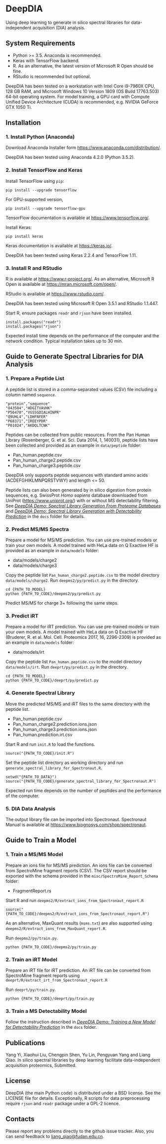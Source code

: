 # DeepDIA
Using deep learning to generate in silico spectral libraries for data-independent acquisition (DIA) analysis. 

## System Requirements
- Python >= 3.5. Anaconda is recommended.
- Keras with TensorFlow backend.
- R. As an alternative, the latest version of Microsoft R Open should be fine.
- RStudio is recommended but optional.

DeepDIA has been tested on a workstation with Intel Core i9-7960X CPU, 128 GB RAM, and Microsoft Windows 10 Version 1809 (OS Build 17763.503) 64-bit operating system. For model training, a GPU card with Compute Unified Device Architecture (CUDA) is recommended, e.g. NVIDIA GeForce GTX 1050 Ti.

## Installation

### 1. Install Python (Anaconda)
Download Anaconda Installer form https://www.anaconda.com/distribution/.

DeepDIA has been tested using Anaconda 4.2.0 (Python 3.5.2).

### 2. Install TensorFlow and Keras
Install TensorFlow using `pip`:
```
pip install --upgrade tensorflow
```
For GPU-supported version,
```
pip install --upgrade tensorflow-gpu
```
TensorFlow documentation is available at https://www.tensorflow.org/.

Install Keras:
```
pip install keras
```
Keras documentation is available at https://keras.io/.

DeepDIA has been tested using Keras 2.2.4 and TensorFlow 1.11.

### 3. Install R and RStudio
R is available at https://www.r-project.org/. As an alternative, Microsoft R Open is available at https://mran.microsoft.com/open/. 

RStudio is available at https://www.rstudio.com/.

DeepDIA has been tested using Microsoft R Open 3.5.1 and RStudio 1.1.447.

Start R, ensure packages `readr` and `rjson` have been installed.
```
install.packages("readr")
install.packages("rjson")
```

Expected install time depends on the performance of the computer and the network condition. Typical installation takes up to 30 min.

## Guide to Generate Spectral Libraries for DIA Analysis

### 1. Prepare a Peptide List
A peptide list is stored in a comma-separated values (CSV) file including a column named `sequence`.  
```
"protein","sequence"
"O43504","HDGITVAVHK"
"P56470","VGSSGDIALHINPR"
"Q9UHL4","LDHFNFER"
"P68371","IREEYPDR"
"P01024","AKDQLTCNK"
```
Peptides can be collected from public resources. 
From the Pan Human Library (Rosenberger, G. et al. Sci. Data 2014, 1, 140031), peptide lists have been collected and provided as an example in `data/peptide` folder:
- Pan_human.peptide.csv
- Pan_human_charge2.peptide.csv
- Pan_human_charge3.peptide.csv

DeepDIA only supports peptide sequences with standard amino acids (ACDEFGHIKLMNPQRSTVWY) and length <= 50.

Peptide lists can also been generated by in silico digestion from protein sequences, e.g. SwissProt *Homo sapiens* database downloaded from UniProt (https://www.uniprot.org/) with or without MS detectability filtering. See [*DeepDIA Demo: Spectral Library Generation From Proteome Databases*](docs/Demo_Generation_Proteomes.md) and [*DeepDIA Demo: Spectral Library Generation with Detectability Prediction*](docs/Demo_Generation_Detectability.md) in the `docs` folder for details.


### 2. Predict MS/MS Spectra
Prepare a model for MS/MS prediction.
You can use pre-trained models or train your own models. A model trained with HeLa data on Q Exactive HF is provided as an example in `data/models` folder: 
- data/models/charge2
- data/models/charge3 

Copy the peptide list `Pan_human_charge2.peptide.csv` to the model directory `data/models/charge2`.
Run `deepms2/py/predict.py` in the directory.
```
cd {PATH_TO_MODEL}
python {PATH_TO_CODE}/deepms2/py/predict.py
```

Predict MS/MS for charge 3+ following the same steps.

### 3. Predict iRT
Prepare a model for iRT prediction.
You can use pre-trained models or train your own models. A model trained with HeLa data on Q Exactive HF (Bruderer, R. et al. Mol. Cell. Proteomics 2017, 16, 2296-2309) is provided as an example in `data/models` folder: 
- data/models/irt 

Copy the peptide list `Pan_human.peptide.csv` to the model directory `data/models/irt`.
Run `deeprt/py/predict.py` in the directory.
```
cd {PATH_TO_MODEL}
python {PATH_TO_CODE}/deeprt/py/predict.py
```

### 4. Generate Spectral Library
Move the predicted MS/MS and iRT files to the same directory with the peptide list.
- Pan_human.peptide.csv
- Pan_human_charge2.prediction.ions.json
- Pan_human_charge3.prediction.ions.json
- Pan_human.prediction.irt.csv

Start R and run `init.R` to load the functions.
```
source("{PATH_TO_CODE}/init.R")
```

Set the peptide list directory as working directory and run `generate_spectral_library_for_Spectronaut.R`.
```
setwd("{PATH_TO_DATA}")
source("{PATH_TO_CODE}/generate_spectral_library_for_Spectronaut.R")
```

Expected run time depends on the number of peptides and the performance of the computer.

### 5. DIA Data Analysis
The output library file can be imported into Spectronaut. Spectronaut Manual is available at https://www.biognosys.com/shop/spectronaut.


## Guide to Train a Model

### 1. Train a MS/MS Model
Prepare an ions file for MS/MS prediction.
An ions file can be converted from SpectroMine fragment reports (CSV).
The CSV report should be exported with the schema provided in the `misc/SpectroMine_Report_Schema` folder: 
- FragmentReport.rs

Start R and run `deepms2/R/extract_ions_from_Spectronaut_report.R`
```
source("{PATH_TO_CODE}/deepms2/R/extract_ions_from_Spectronaut_report.R")
```

As an alternative, MaxQuant results (`msms.txt`) are also supported
using `deepms2/R/extract_ions_from_MaxQuant_report.R`.

Run `deepms2/py/train.py`.
```
python {PATH_TO_CODE}/deepms2/py/train.py
```

### 2. Train an iRT Model
Prepare an iRT file for iRT prediction.
An iRT file can be converted from SpectroMine fragment reports 
using `deeprt/R/extract_irt_from_Spectronaut_report.R`

Run `deeprt/py/train.py`.
```
python {PATH_TO_CODE}/deeprt/py/train.py
```

### 3. Train a MS Detectability Model
Follow the instruction described in [*DeepDIA Demo: Training a New Model for Detectability Prediction*](docs/Demo_Training_Detectability.md) in the `docs` folder.

## Publications
Yang Yi, Xiaohui Liu, Chengpin Shen, Yu Lin, Pengyuan Yang and Liang Qiao. In silico spectral libraries by deep learning facilitate data-independent acquisition proteomics, Submitted.

## License
DeepDIA (the main Python code) is distributed under a BSD license. See the LICENSE file for details.
Exceptionally, R scripts for data preprocessing require `rjson` and `readr` package under a GPL-2 licence.

## Contacts
Please report any problems directly to the github issue tracker. Also, you can send feedback to liang_qiao@fudan.edu.cn.

